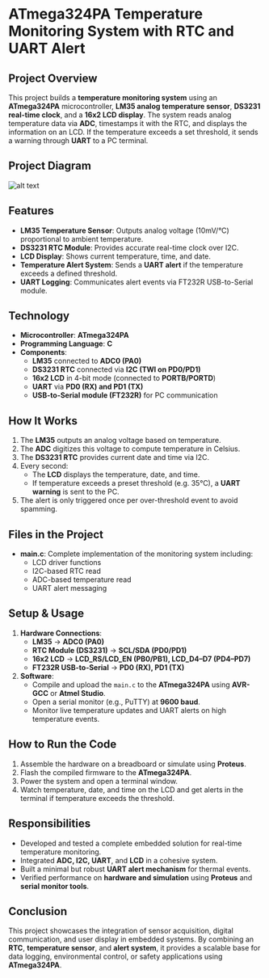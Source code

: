 # **ATmega324PA Temperature Monitoring System with RTC and UART Alert**

## **Project Overview**
This project builds a **temperature monitoring system** using an **ATmega324PA** microcontroller, **LM35 analog temperature sensor**, **DS3231 real-time clock**, and a **16x2 LCD display**. The system reads analog temperature data via **ADC**, timestamps it with the RTC, and displays the information on an LCD. If the temperature exceeds a set threshold, it sends a warning through **UART** to a PC terminal.

## **Project Diagram**
![alt text](diagram.png)

## **Features**
- **LM35 Temperature Sensor**: Outputs analog voltage (10mV/°C) proportional to ambient temperature.
- **DS3231 RTC Module**: Provides accurate real-time clock over I2C.
- **LCD Display**: Shows current temperature, time, and date.
- **Temperature Alert System**: Sends a **UART alert** if the temperature exceeds a defined threshold.
- **UART Logging**: Communicates alert events via FT232R USB-to-Serial module.

## **Technology**
- **Microcontroller**: **ATmega324PA**
- **Programming Language**: **C**
- **Components**:
  - **LM35** connected to **ADC0 (PA0)**
  - **DS3231 RTC** connected via **I2C (TWI on PD0/PD1)**
  - **16x2 LCD** in 4-bit mode (connected to **PORTB/PORTD**)
  - **UART** via **PD0 (RX) and PD1 (TX)**
  - **USB-to-Serial module (FT232R)** for PC communication

## **How It Works**
1. The **LM35** outputs an analog voltage based on temperature.
2. The **ADC** digitizes this voltage to compute temperature in Celsius.
3. The **DS3231 RTC** provides current date and time via I2C.
4. Every second:
   - The **LCD** displays the temperature, date, and time.
   - If temperature exceeds a preset threshold (e.g. 35°C), a **UART warning** is sent to the PC.
5. The alert is only triggered once per over-threshold event to avoid spamming.

## **Files in the Project**
- **main.c**: Complete implementation of the monitoring system including:
  - LCD driver functions
  - I2C-based RTC read
  - ADC-based temperature read
  - UART alert messaging

## **Setup & Usage**
1. **Hardware Connections**:
   - **LM35** → **ADC0 (PA0)**
   - **RTC Module (DS3231)** → **SCL/SDA (PD0/PD1)**
   - **16x2 LCD** → **LCD_RS/LCD_EN (PB0/PB1), LCD_D4–D7 (PD4–PD7)**
   - **FT232R USB-to-Serial** → **PD0 (RX), PD1 (TX)**
2. **Software**:
   - Compile and upload the `main.c` to the **ATmega324PA** using **AVR-GCC** or **Atmel Studio**.
   - Open a serial monitor (e.g., PuTTY) at **9600 baud**.
   - Monitor live temperature updates and UART alerts on high temperature events.

## **How to Run the Code**
1. Assemble the hardware on a breadboard or simulate using **Proteus**.
2. Flash the compiled firmware to the **ATmega324PA**.
3. Power the system and open a terminal window.
4. Watch temperature, date, and time on the LCD and get alerts in the terminal if temperature exceeds the threshold.

## **Responsibilities**
- Developed and tested a complete embedded solution for real-time temperature monitoring.
- Integrated **ADC, I2C, UART**, and **LCD** in a cohesive system.
- Built a minimal but robust **UART alert mechanism** for thermal events.
- Verified performance on **hardware and simulation** using **Proteus** and **serial monitor tools**.

## **Conclusion**
This project showcases the integration of sensor acquisition, digital communication, and user display in embedded systems. By combining an **RTC**, **temperature sensor**, and **alert system**, it provides a scalable base for data logging, environmental control, or safety applications using **ATmega324PA**.
